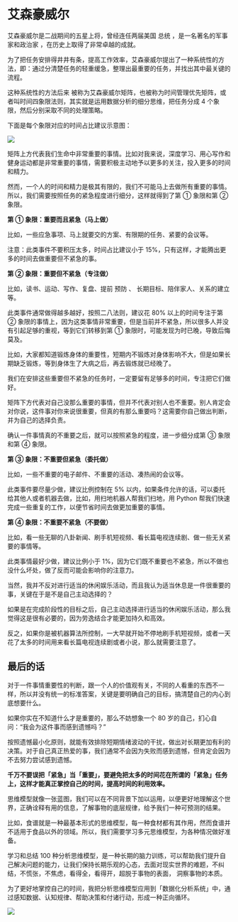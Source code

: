 # 艾森豪威尔

艾森豪威尔是二战期间的五星上将，曾经连任两届美国  总统  ，是一名著名的军事家和政治家  ，在历史上取得了非常卓越的成就。

为了把任务安排得井井有条，提高工作效率，艾森豪威尔提出了一种系统性的方法，即：通过分清楚任务的轻重缓急，整理出最重要的任务，并找出其中最关键的流程。

这种系统性的方法后来  被称为艾森豪威尔矩阵，也被称为时间管理优先矩阵，或者叫时间四象限法则，其实就是运用数据分析的细分思维，把任务分成 4 个象限，然后分别采取不同的处理策略。

下面是每个象限对应的时间占比建议示意图：

![](https://mmbiz.qpic.cn/mmbiz_png/giaycic3UNwo0IAmGpInSjuicoYR1lNPibhYrd8LzMpDpYZDGutG5FsgltSOFibPYqgJQRjbhvVw0xJa2DqOjILiaIlA/640?wx_fmt=png)

矩阵上方代表我们生命中非常重要的事情。比如对我来说，深度学习、用心写作和健身运动都是非常重要的事情，需要积极主动地予以更多的关注，投入更多的时间和精力。

然而，一个人的时间和精力是极其有限的，我们不可能马上去做所有重要的事情。所以，我们需要按照任务的紧急程度进行细分，这样就得到了第 ① 象限和第 ② 象限。

**第 ① 象限：重要而且紧急（马上做）**

比如，一些应急事项、马上就要交的方案、有限期的任务、紧要的会议等。

注意：此类事件不要积压太多，时间占比建议小于 15%，只有这样，才能腾出更多的时间去做重要但不紧急的事。  

**第 ② 象限：重要但不紧急（专注做）**  

比如，读书、运动、写作、复盘、提前  预防  、  长期目标、陪伴家人、关系的建立等。  

此类事件通常做得越多越好，按照二八法则，建议花 80% 以上的时间专注于第 ② 象限的事情上，因为这类事情非常重要，但是当前并不紧急，所以很多人并没有引起足够的重视，等到它们转移到第 ① 象限时，可能发现为时已晚，导致后悔莫及。  

比如，大家都知道锻炼身体的重要性，短期内不锻炼对身体影响不大，但是如果长期缺乏锻炼，等到身体生了大病之后，再去锻炼就已经晚了。  

我们在安排这些重要但不紧急的任务时，一定要留有足够多的时间，专注把它们做好。

矩阵下方代表对自己没那么重要的事情，但并不代表对别人也不重要。别人肯定会对你说，这件事对你来说很重要，但真的有那么重要吗？这需要你自己做出判断，并为自己的选择负责。

确认一件事情真的不重要之后，就可以按照紧急的程度，进一步细分成第 ③ 象限和第 ④ 象限。

**第 ③ 象限：不重要但紧急（委托做）**  

比如，一些不重要的电子邮件、不重要的活动、凑热闹的会议等。  

此类事件要尽量少做，建议比例控制在 5% 以内，如果条件允许的话，可以委托给其他人或者机器去做，比如，用扫地机器人帮我们扫地，用 Python 帮我们快速完成一些重复的工作，以便节省时间去做更加重要的事情。 

**第 ④ 象限：不重要不紧急（不要做）**  

比如，看一些无聊的八卦新闻、刷手机短视频、看长篇电视连续剧、做一些无关紧要的事情等。  

此类事情最好少做，建议比例小于 1%，因为它们既不重要也不紧急，所以不做也没什么坏处，做了反而可能会影响你的注意力。  

当然，我并不反对进行适当的休闲娱乐活动，而且我认为适当休息是一件很重要的事，关键在于是不是自己主动选择的？  

如果是在完成阶段性的目标之后，自己主动选择进行适当的休闲娱乐活动，那么我觉得这是很有必要的，因为劳逸结合才能更加持久和高效。  

反之，如果你是被机器算法所控制，一大早就开始不停地刷手机短视频，或者一天花了太多的时间用来看长篇电视连续剧或者小说，那么就需要注意了。 

## **最后的话**

对于一件事情重要性的判断，跟一个人的价值观有关，不同的人看重的东西不一样，所以并没有统一的标准答案，关键是要明确自己的目标，搞清楚自己的内心到底想要什么。  

如果你实在不知道什么才是重要的，那么不妨想象一个 80 岁的自己，扪心自问：“我会为这件事而感到遗憾吗？”  

按照遗憾最小化原则，就能有效排除短期情绪波动的干扰，做出对长期更加有利的决策。对于自己真正热爱的事，我们通常不会因为失败而感到遗憾，但肯定会因为不去努力尝试感到遗憾。  

**千万不要误把「紧急」当「重要」，要避免把太多的时间花在所谓的「紧急」任务上，这样才能真正掌控自己的时间，提高时间的利用效率。**

思维模型就像一张蓝图，我们可以在不同背景下加以运用，以便更好地理解这个世界，正确诠释有用的信息，了解事物的底层规律，给予我们一种可预测的结果。  

比如，食谱就是一种最基本形式的思维模型，每一种食材都有其作用，然而食谱并不适用于食品以外的领域。所以，我们需要学习多元思维模型，为各种情况做好准备。  

学习和总结 100 种分析思维模型，是一种长期的脑力训练，可以帮助我们提升自己解决问题的能力，让我们保持长期乐观的心态，去面对现实世界的难题，不纠结，不慌张，不焦虑，看得全，看得开，超脱于事物的表面，  洞察事物的本质。  

为了更好地掌控自己的时间，我把分析思维模型应用到「数据化分析系统」中，通过感知数据、认知规律、帮助决策和付诸行动，形成一种正向循环。

![](https://visitor-badge.laobi.icu/badge?page_id=sjhfx.linji&left_text=PageViews&right_color=%2300589F)